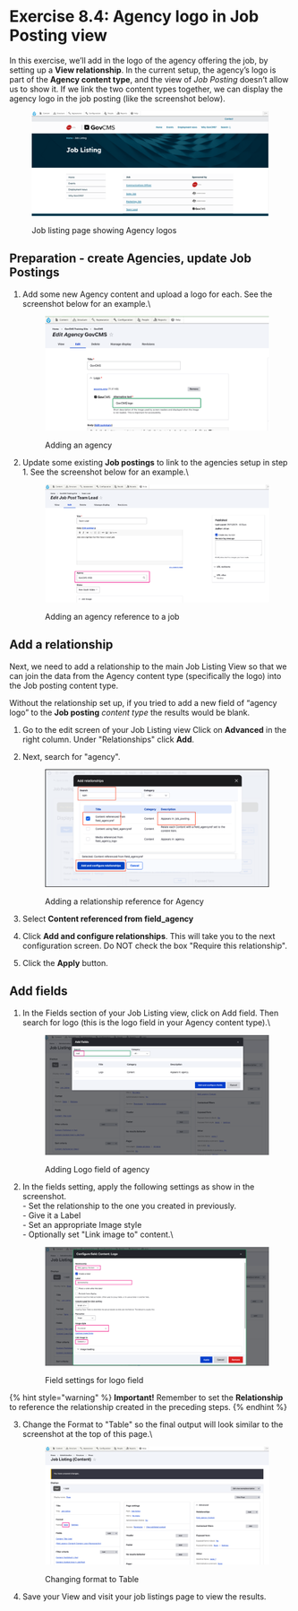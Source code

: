 # Exercise 8.4: Agency logo in Job Posting view

In this exercise, we’ll add in the logo of the agency offering the job, by setting up a **View relationship**. In the current setup, the agency’s logo is part of the **Agency content type**, and the view of _Job Posting_ doesn’t allow us to show it. If we link the two content types together, we can display the agency logo in the job posting (like the screenshot below).

<figure><img src="../.gitbook/assets/image (44).png" alt=""><figcaption><p>Job listing page showing Agency logos</p></figcaption></figure>

## Preparation - create Agencies, update Job Postings

1.  Add some new Agency content and upload a logo for each. See the screenshot below for an example.\


    <figure><img src="../.gitbook/assets/image (45).png" alt=""><figcaption><p>Adding an agency</p></figcaption></figure>
2.  Update some existing **Job postings** to link to the agencies setup in step 1. See the screenshot below for an example.\


    <figure><img src="../.gitbook/assets/image (46).png" alt=""><figcaption><p>Adding an agency reference to a job</p></figcaption></figure>

## Add a relationship

Next, we need to add a relationship to the main Job Listing View so that we can join the data from the Agency content type (specifically the logo) into the Job posting content type.&#x20;

Without the relationship set up, if you tried to add a new field of “agency logo” to the **Job posting** _content type_ the results would be blank.

1. Go to the edit screen of your Job Listing view Click on **Advanced** in the right column. Under "Relationships" click **Add**.
2.  Next, search for "agency".



    <figure><img src="../.gitbook/assets/Ex-8-4-Agency-Logo-12.png" alt=""><figcaption><p>Adding a relationship reference for Agency</p></figcaption></figure>
3. Select **Content referenced from field\_agency**
4. Click **Add and configure relationships**. This will take you to the next configuration screen. Do NOT check the box "Require this relationship".
5. &#x20;Click the **Apply** button.&#x20;

## Add fields

1.  In the Fields section of your Job Listing view, click on Add field. Then search for logo (this is the logo field in your Agency content type).\


    <figure><img src="../.gitbook/assets/image (47).png" alt=""><figcaption><p>Adding Logo field of agency</p></figcaption></figure>


2.  In the fields setting, apply the following settings as show in the screenshot. \
    \- Set the relationship to the one you created in previously. \
    \- Give it a Label\
    \- Set an appropriate Image style\
    \- Optionally set "Link image to" content.\


    <figure><img src="../.gitbook/assets/image (48).png" alt=""><figcaption><p>Field settings for logo field</p></figcaption></figure>

{% hint style="warning" %}
**Important!** Remember to set the **Relationship** to reference the relationship created in the preceding steps.
{% endhint %}

3.  Change the Format to "Table" so the final output will look similar to the screenshot at the top of this page.\


    <figure><img src="../.gitbook/assets/image (49).png" alt=""><figcaption><p>Changing format to Table</p></figcaption></figure>


4. Save your View and visit your job listings page to view the results.
